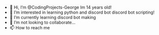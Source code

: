- 👋 Hi, I’m @CodingProjects-George
     Im 14 years old!
- 👀 I’m interested in learning python and discord bot discord bot scripting!
- 🌱 I’m currently learning discord bot making
- 💞️ I’m not looking to collaborate...
- 📫 How to reach me 

<!---
CodingProjects-George/CodingProjects-George is a ✨ special ✨ repository because its `README.md` (this file) appears on your GitHub profile.
You can click the Preview link to take a look at your changes.
--->
